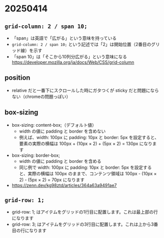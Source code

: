 # 20250414
## `grid-column: 2 / span 10;`
- 「span」は英語で「広がる」という意味を持っている
- `grid-column: 2 / span 10;` という記述では「2」は開始位置（2番目のグリッド線）を示す
- 「span 10」は「そこから10列分広がる」という意味になる
https://developer.mozilla.org/ja/docs/Web/CSS/grid-column

## position
- relative だと一番下にスクロールした時にガタつくが sticky だと問題にならない（chromeの問題っぽい）

## box-sizing
- box-sizing: content-box;（デフォルト値）
  - width の値に padding と border を含めない
  - 例えば、width: 100px に padding: 10px と border: 5px を設定すると、要素の実際の横幅は 100px + (10px × 2) + (5px × 2) = 130px になります
- box-sizing: border-box;
  - width の値に padding と border を含める
  - 同じ例で width: 100px に padding: 10px と border: 5px を設定すると、実際の横幅は 100px のままで、コンテンツ領域は 100px - (10px × 2) - (5px × 2) = 70px になります
- https://zenn.dev/kg98ztd/articles/364a63a9491ae7

## `grid-row: 1;`
- grid-row: 1; はアイテムをグリッドの1行目に配置します。これは最上部の行になります
- grid-row: 3; はアイテムをグリッドの3行目に配置します。これは上から3番目の行になります
